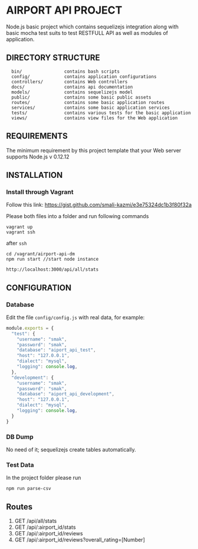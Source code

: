 AIRPORT API PROJECT
============================

Node.js basic project which contains sequelizejs integration along with basic mocha test suits to test RESTFULL API as well as modules of application.


DIRECTORY STRUCTURE
-------------------

      bin/                contains bash scripts
      config/             contains application configurations
      controllers/        contains Web controllers
      docs/               contains api documentation
      models/             contains sequelizejs model
      public/             contains some basic public assets
      routes/             contains some basic application routes
      services/           contains some basic application services
      tests/              contains various tests for the basic application
      views/              contains view files for the Web application


REQUIREMENTS
------------

The minimum requirement by this project template that your Web server supports Node.js v 0.12.12


INSTALLATION
------------

### Install through Vagrant

Follow this link: https://gist.github.com/smali-kazmi/e3e75324dc1b3f80f32a

Please both files into a folder and run following commands

```
vagrant up
vagrant ssh
```

after `ssh` 

```
cd /vagrant/airport-api-dm
npm run start //start node instance
```
~~~
http://localhost:3000/api/all/stats
~~~


CONFIGURATION
-------------

### Database

Edit the file `config/config.js` with real data, for example:

```javascript
module.exports = {
  "test": {
    "username": "smak",
    "password": "smak",
    "database": "aiport_api_test",
    "host": "127.0.0.1",
    "dialect": "mysql",
    "logging": console.log,
  },
  "development": {
    "username": "smak",
    "password": "smak",
    "database": "aiport_api_development",
    "host": "127.0.0.1",
    "dialect": "mysql",
    "logging": console.log,
  }
}
```

### DB Dump

No need of it; sequelizejs create tables automatically. 

### Test Data
In the project folder please run

```
npm run parse-csv
```

Routes
-------------

 1. GET /api/all/stats
 2. GET /api/:airport_id/stats
 3. GET /api/:airport_id/reviews
 4. GET /api/:airport_id/reviews?overall_rating=[Number]
